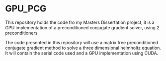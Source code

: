 # GPU_PCG
This repository holds the code fro my Masters Dissertation project, it is a GPU implementation of a preconditioned conjugate gradient solver, using 2 preconditioners

The code presented in this repository will use a matrix free preconditioned conjugate gradient method to solve a three dimensional helmholtz equation. It will contain the serial code used and a GPU implementation using CUDA. 
